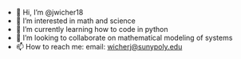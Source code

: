 - 👋 Hi, I’m @jwicher18
- 👀 I’m interested in math and science
- 🌱 I’m currently learning how to code in python
- 💞️ I’m looking to collaborate on mathematical modeling of systems
- 📫 How to reach me: email: wicherj@sunypoly.edu

<!---
jwicher18/jwicher18 is a ✨ special ✨ repository because its `README.md` (this file) appears on your GitHub profile.
You can click the Preview link to take a look at your changes.
--->
